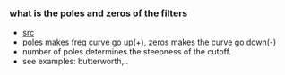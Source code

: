 ### what is the poles and zeros of the filters
- [src](http://www.ee.ic.ac.uk/pcheung/teaching/ee2_signals/Lecture%209%20-%20Poles%20Zeros%20&%20Filters.pdf)
- poles makes freq curve go up(+), zeros makes the curve go down(-)
- number of poles determines the steepness of the cutoff.
- see examples: butterworth,..